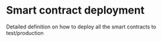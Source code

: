 # Smart contract deployment

Detailed definition on how to deploy all the smart contracts to test/production
